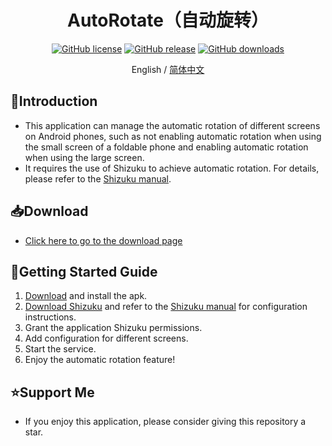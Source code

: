 <div align="center">

<h1 align="center">AutoRotate（自动旋转）</h1>

[![GitHub license][license-shield]][license-url]
[![GitHub release][releases-shield]][releases-url]
[![GitHub downloads][downloads-shield]][downloads-url]

English / [简体中文](./README_CN.md)

</div>

## 👋Introduction
- This application can manage the automatic rotation of different screens on Android phones, such as not enabling automatic rotation when using the small screen of a foldable phone and enabling automatic rotation when using the large screen.
- It requires the use of Shizuku to achieve automatic rotation. For details, please refer to the [Shizuku manual](https://shizuku.rikka.app/guide/setup/).

## 📥Download
- [Click here to go to the download page][downloads-url]

## 🚀Getting Started Guide

1. [Download][downloads-url] and install the apk.
2. [Download Shizuku](https://shizuku.rikka.app/download/) and refer to the [Shizuku manual](https://shizuku.rikka.app/guide/setup/) for configuration instructions.
3. Grant the application Shizuku permissions.
4. Add configuration for different screens.
5. Start the service.
6. Enjoy the automatic rotation feature!

## ⭐Support Me
- If you enjoy this application, please consider giving this repository a star.

<!-- links -->
[your-project-path]:eiyooooo/AutoRotate
[license-shield]: https://img.shields.io/github/license/eiyooooo/AutoRotate.svg
[license-url]: https://github.com/eiyooooo/AutoRotate/blob/main/LICENSE
[releases-shield]: https://img.shields.io/github/release/eiyooooo/AutoRotate.svg
[releases-url]: https://github.com/eiyooooo/AutoRotate/releases
[downloads-shield]: https://img.shields.io/github/downloads/eiyooooo/AutoRotate/total.svg
[downloads-url]: https://github.com/eiyooooo/AutoRotate/releases